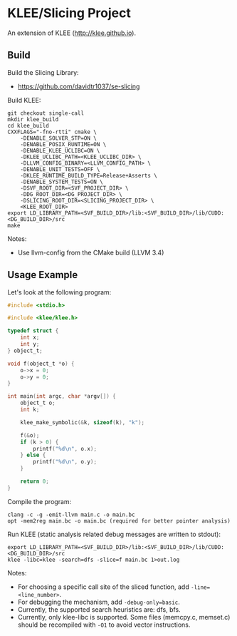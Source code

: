 KLEE/Slicing Project
=============================
An extension of KLEE (http://klee.github.io).

## Build
Build the Slicing Library:
* https://github.com/davidtr1037/se-slicing

Build KLEE:
```
git checkout single-call
mkdir klee_build
cd klee_build
CXXFLAGS="-fno-rtti" cmake \
    -DENABLE_SOLVER_STP=ON \
    -DENABLE_POSIX_RUNTIME=ON \
    -DENABLE_KLEE_UCLIBC=ON \
    -DKLEE_UCLIBC_PATH=<KLEE_UCLIBC_DIR> \
    -DLLVM_CONFIG_BINARY=<LLVM_CONFIG_PATH> \
    -DENABLE_UNIT_TESTS=OFF \
    -DKLEE_RUNTIME_BUILD_TYPE=Release+Asserts \
    -DENABLE_SYSTEM_TESTS=ON \
    -DSVF_ROOT_DIR=<SVF_PROJECT_DIR> \
    -DDG_ROOT_DIR=<DG_PROJECT_DIR> \
    -DSLICING_ROOT_DIR=<SLICING_PROJECT_DIR> \
    <KLEE_ROOT_DIR>
export LD_LIBRARY_PATH=<SVF_BUILD_DIR>/lib:<SVF_BUILD_DIR>/lib/CUDD:<DG_BUILD_DIR>/src
make
```

Notes:
* Use llvm-config from the CMake build (LLVM 3.4)

## Usage Example
Let's look at the following program:
```C
#include <stdio.h>

#include <klee/klee.h>

typedef struct {
    int x;
    int y;
} object_t;

void f(object_t *o) {
    o->x = 0;
    o->y = 0;
}

int main(int argc, char *argv[]) {
    object_t o;
    int k;

    klee_make_symbolic(&k, sizeof(k), "k");

    f(&o);
    if (k > 0) {
        printf("%d\n", o.x);
    } else {
        printf("%d\n", o.y);
    }

    return 0;
}
```

Compile the program:
```
clang -c -g -emit-llvm main.c -o main.bc
opt -mem2reg main.bc -o main.bc (required for better pointer analysis)
```

Run KLEE (static analysis related debug messages are written to stdout):
```
export LD_LIBRARY_PATH=<SVF_BUILD_DIR>/lib:<SVF_BUILD_DIR>/lib/CUDD:<DG_BUILD_DIR>/src
klee -libc=klee -search=dfs -slice=f main.bc 1>out.log
```

Notes:
* For choosing a specific call site of the sliced function, add ```-line=<line_number>```.
* For debugging the mechanism, add ```-debug-only=basic```.
* Currently, the supported search heuristics are: dfs, bfs.
* Currently, only klee-libc is supported. Some files (memcpy.c, memset.c) should be recompiled with `-O1` to avoid vector instructions.
